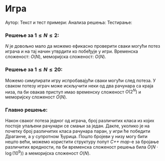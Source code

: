 ﻿# Игра

Аутор: 
Текст и тест примери: 
Анализа решења: 
Тестирање:

### Решење за $1 \leq N \leq 2$:
$N$ је довољно мало да можемо ефикасно проверити сваки могући потез играча и на тај начин утврдити ко побеђује у игри. Временска сложеност: $O(N)$, меморијска сложеност: $O(N)$.

### Решење за $1 \leq N \leq 20$:
Можемо симулирати игру испробавајући сваки могући след потеза. У сваком потезу играч може искључити неки од два рачунара са краја низа, па би овакав приступ имао временску сложеност $O(2^N)$ и меморијску сложеност $O(N)$.

### Главно решење:
Након сваког потеза једног од играча, број различитих класа из којих постоје упаљени рачунари се смањи за један. Дакле, уколико је на почетку број различитих класа рачунара паран, у игри ће победити Драганче, а у супротном Ђурица. Пошто бројеви у низу могу бити нешто већи, можемо користити структуру попут *C++ map*-е за бројање различитих вредности, па би временска сложеност решења била $O(N \cdot \log(10^9))$ а меморијска сложеност $O(N)$.
